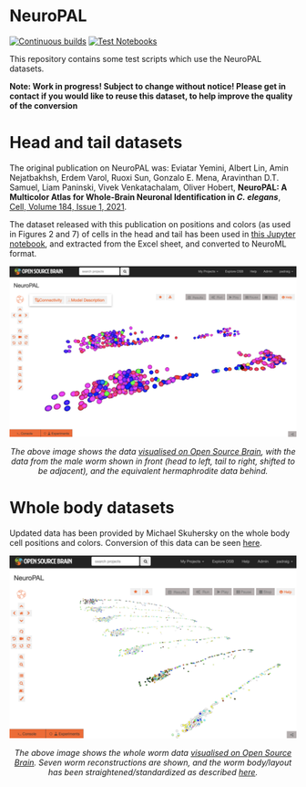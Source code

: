 # NeuroPAL

[![Continuous builds](https://github.com/openworm/NeuroPAL/actions/workflows/omv-ci.yml/badge.svg)](https://github.com/openworm/NeuroPAL/actions/workflows/omv-ci.yml) [![Test Notebooks](https://github.com/openworm/NeuroPAL/actions/workflows/test-notebooks.yml/badge.svg)](https://github.com/openworm/NeuroPAL/actions/workflows/test-notebooks.yml)

This repository contains some test scripts which use the NeuroPAL datasets.

**Note: Work in progress! Subject to change without notice! Please get in contact if you would like to reuse this dataset, to help improve the quality of the conversion**

# Head and tail datasets

The original publication on NeuroPAL was: Eviatar Yemini, Albert Lin, Amin Nejatbakhsh, Erdem Varol, Ruoxi Sun, Gonzalo E. Mena, Aravinthan D.T. Samuel, Liam Paninski, Vivek Venkatachalam, Oliver Hobert, <b>NeuroPAL: A Multicolor Atlas for Whole-Brain Neuronal Identification in <i>C. elegans</i></b>,
[Cell, Volume 184, Issue 1, 2021](https://doi.org/10.1016/j.cell.2020.12.012).

The dataset released with this publication on positions and colors (as used in Figures 2 and 7) of cells in the head and tail has been used in [this Jupyter notebook](TestLoadingData.ipynb), and extracted from the Excel sheet, and converted to NeuroML format.

![Screenshot_HM.png](https://raw.githubusercontent.com/openworm/NeuroPAL/main/NeuroML2/Screenshot_HM.png)

<p align="center"><i>The above image shows the data <a href="https://www.opensourcebrain.org/projects/neuropal/repository/revisions/main/show/NeuroML2?explorer=https%253A%252F%252Fraw.githubusercontent.com%252Fopenworm%252FNeuroPAL%252Fmain%252FNeuroML2%252FNeuroPAL_Herm_Male.net.nml">visualised on Open Source Brain</a>, with the data from the male worm shown in front (head to left, tail to right, shifted to be adjacent), and the equivalent hermaphrodite data behind.</i></p>

# Whole body datasets

Updated data has been provided by Michael Skuhersky on the whole body cell positions and colors. Conversion of this data can be seen [here](TestWholeWorm.ipynb).

![Screenshot_Whole.png](https://raw.githubusercontent.com/openworm/NeuroPAL/main/NeuroML2/Screenshot_Whole.png)

<p align="center"><i>The above image shows the whole worm data <a href="https://www.opensourcebrain.org/projects/neuropal/repository/revisions/main/show/NeuroML2?explorer=https%253A%252F%252Fraw.githubusercontent.com%252Fopenworm%252FNeuroPAL%252Fmain%252FNeuroML2%252FNeuroPAL_All_straightened.net.nml">visualised on Open Source Brain</a>. Seven worm reconstructions are shown, and the worm body/layout has been straightened/standardized as described <a href="https://www.biorxiv.org/content/10.1101/2021.06.09.447813v1.full">here</a>.</i></p>
